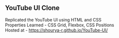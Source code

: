 ## YouTube UI Clone
Replicated the YouTube UI using HTML and CSS    
Properties Learned - CSS Grid, Flexbox, CSS Positions     
Hosted at - https://shourya-r.github.io/YouTube-UI/
